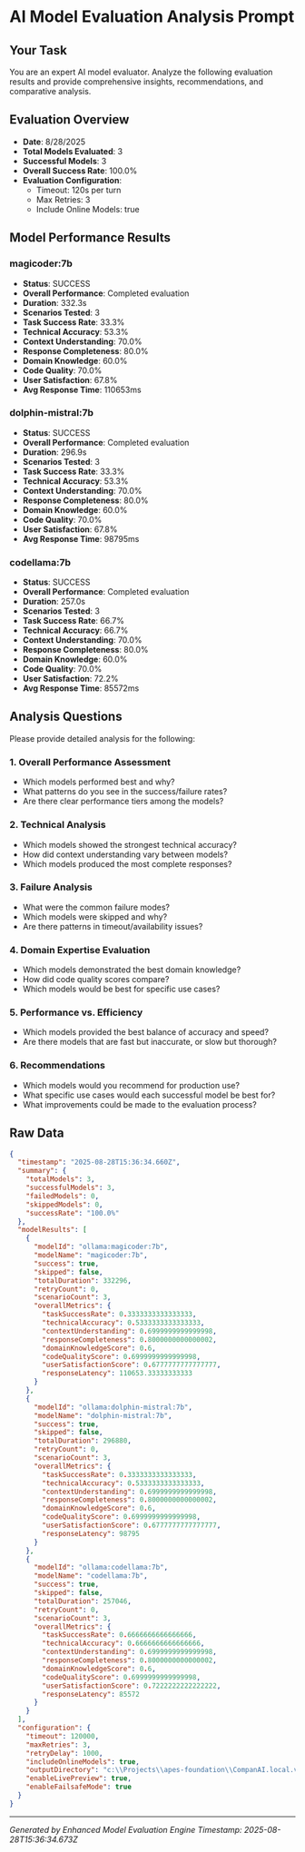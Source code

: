# AI Model Evaluation Analysis Prompt

## Your Task
You are an expert AI model evaluator. Analyze the following evaluation results and provide comprehensive insights, recommendations, and comparative analysis.

## Evaluation Overview
- **Date**: 8/28/2025
- **Total Models Evaluated**: 3
- **Successful Models**: 3
- **Overall Success Rate**: 100.0%
- **Evaluation Configuration**: 
  - Timeout: 120s per turn
  - Max Retries: 3
  - Include Online Models: true

## Model Performance Results

### magicoder:7b
- **Status**: SUCCESS
- **Overall Performance**: Completed evaluation
- **Duration**: 332.3s
- **Scenarios Tested**: 3
- **Task Success Rate**: 33.3%
- **Technical Accuracy**: 53.3%
- **Context Understanding**: 70.0%
- **Response Completeness**: 80.0%
- **Domain Knowledge**: 60.0%
- **Code Quality**: 70.0%
- **User Satisfaction**: 67.8%
- **Avg Response Time**: 110653ms

### dolphin-mistral:7b
- **Status**: SUCCESS
- **Overall Performance**: Completed evaluation
- **Duration**: 296.9s
- **Scenarios Tested**: 3
- **Task Success Rate**: 33.3%
- **Technical Accuracy**: 53.3%
- **Context Understanding**: 70.0%
- **Response Completeness**: 80.0%
- **Domain Knowledge**: 60.0%
- **Code Quality**: 70.0%
- **User Satisfaction**: 67.8%
- **Avg Response Time**: 98795ms

### codellama:7b
- **Status**: SUCCESS
- **Overall Performance**: Completed evaluation
- **Duration**: 257.0s
- **Scenarios Tested**: 3
- **Task Success Rate**: 66.7%
- **Technical Accuracy**: 66.7%
- **Context Understanding**: 70.0%
- **Response Completeness**: 80.0%
- **Domain Knowledge**: 60.0%
- **Code Quality**: 70.0%
- **User Satisfaction**: 72.2%
- **Avg Response Time**: 85572ms

## Analysis Questions
Please provide detailed analysis for the following:

### 1. Overall Performance Assessment
- Which models performed best and why?
- What patterns do you see in the success/failure rates?
- Are there clear performance tiers among the models?

### 2. Technical Analysis
- Which models showed the strongest technical accuracy?
- How did context understanding vary between models?
- Which models produced the most complete responses?

### 3. Failure Analysis
- What were the common failure modes?
- Which models were skipped and why?
- Are there patterns in timeout/availability issues?

### 4. Domain Expertise Evaluation
- Which models demonstrated the best domain knowledge?
- How did code quality scores compare?
- Which models would be best for specific use cases?

### 5. Performance vs. Efficiency
- Which models provided the best balance of accuracy and speed?
- Are there models that are fast but inaccurate, or slow but thorough?

### 6. Recommendations
- Which models would you recommend for production use?
- What specific use cases would each successful model be best for?
- What improvements could be made to the evaluation process?

## Raw Data
```json
{
  "timestamp": "2025-08-28T15:36:34.660Z",
  "summary": {
    "totalModels": 3,
    "successfulModels": 3,
    "failedModels": 0,
    "skippedModels": 0,
    "successRate": "100.0%"
  },
  "modelResults": [
    {
      "modelId": "ollama:magicoder:7b",
      "modelName": "magicoder:7b",
      "success": true,
      "skipped": false,
      "totalDuration": 332296,
      "retryCount": 0,
      "scenarioCount": 3,
      "overallMetrics": {
        "taskSuccessRate": 0.3333333333333333,
        "technicalAccuracy": 0.5333333333333333,
        "contextUnderstanding": 0.6999999999999998,
        "responseCompleteness": 0.8000000000000002,
        "domainKnowledgeScore": 0.6,
        "codeQualityScore": 0.6999999999999998,
        "userSatisfactionScore": 0.6777777777777777,
        "responseLatency": 110653.33333333333
      }
    },
    {
      "modelId": "ollama:dolphin-mistral:7b",
      "modelName": "dolphin-mistral:7b",
      "success": true,
      "skipped": false,
      "totalDuration": 296880,
      "retryCount": 0,
      "scenarioCount": 3,
      "overallMetrics": {
        "taskSuccessRate": 0.3333333333333333,
        "technicalAccuracy": 0.5333333333333333,
        "contextUnderstanding": 0.6999999999999998,
        "responseCompleteness": 0.8000000000000002,
        "domainKnowledgeScore": 0.6,
        "codeQualityScore": 0.6999999999999998,
        "userSatisfactionScore": 0.6777777777777777,
        "responseLatency": 98795
      }
    },
    {
      "modelId": "ollama:codellama:7b",
      "modelName": "codellama:7b",
      "success": true,
      "skipped": false,
      "totalDuration": 257046,
      "retryCount": 0,
      "scenarioCount": 3,
      "overallMetrics": {
        "taskSuccessRate": 0.6666666666666666,
        "technicalAccuracy": 0.6666666666666666,
        "contextUnderstanding": 0.6999999999999998,
        "responseCompleteness": 0.8000000000000002,
        "domainKnowledgeScore": 0.6,
        "codeQualityScore": 0.6999999999999998,
        "userSatisfactionScore": 0.7222222222222222,
        "responseLatency": 85572
      }
    }
  ],
  "configuration": {
    "timeout": 120000,
    "maxRetries": 3,
    "retryDelay": 1000,
    "includeOnlineModels": true,
    "outputDirectory": "c:\\Projects\\apes-foundation\\CompanAI.local.v1",
    "enableLivePreview": true,
    "enableFailsafeMode": true
  }
}
```

---
*Generated by Enhanced Model Evaluation Engine*
*Timestamp: 2025-08-28T15:36:34.673Z*
